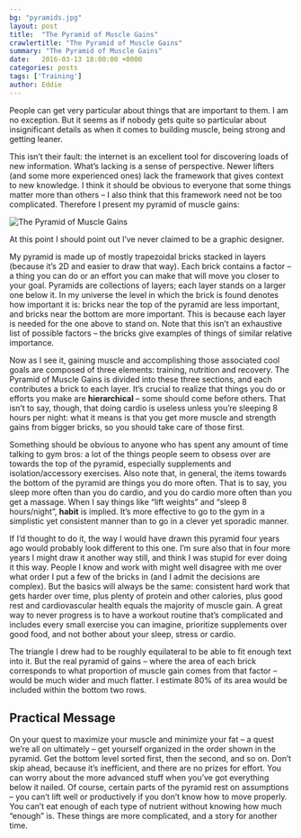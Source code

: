 ```yaml
---
bg: "pyramids.jpg"
layout: post
title:  "The Pyramid of Muscle Gains"
crawlertitle: "The Pyramid of Muscle Gains"
summary: "The Pyramid of Muscle Gains"
date:   2016-03-13 18:00:00 +0000
categories: posts
tags: ['Training']
author: Eddie
---
```


People can get very particular about things that are important to them. I am no exception. But it seems as if nobody gets quite so particular about insignificant details as when it comes to building muscle, being strong and getting leaner. 

This isn’t their fault: the internet is an excellent tool for discovering loads of new information. What’s lacking is a sense of perspective. Newer lifters (and some more experienced ones) lack the framework that gives context to new knowledge. I think it should be obvious to everyone that some things matter more than others – I also think that this framework need not be too complicated. Therefore I present my pyramid of muscle gains:

![The Pyramid of Muscle Gains](../../assets/images/gains-pyramid.jpg "The Pyramid of Muscle Gains")

At this point I should point out I’ve never claimed to be a graphic designer.

My pyramid is made up of mostly trapezoidal bricks stacked in layers (because it’s 2D and easier to draw that way). Each brick contains a factor – a thing you can do or an effort you can make that will move you closer to your goal. Pyramids are collections of layers; each layer stands on a larger one below it. In my universe the level in which the brick is found denotes how important it is: bricks near the top of the pyramid are less important, and bricks near the bottom are more important. This is because each layer is needed for the one above to stand on. Note that this isn’t an exhaustive list of possible factors – the bricks give examples of things of similar relative importance.

Now as I see it, gaining muscle and accomplishing those associated cool goals are composed of three elements: training, nutrition and recovery. The Pyramid of Muscle Gains is divided into these three sections, and each contributes a brick to each layer. It’s crucial to realize that things you do or efforts you make are **hierarchical** – some should come before others. That isn’t to say, though, that doing cardio is useless unless you’re sleeping 8 hours per night: what it means is that you get more muscle and strength gains from bigger bricks, so you should take care of those first.

Something should be obvious to anyone who has spent any amount of time talking to gym bros: a lot of the things people seem to obsess over are towards the top of the pyramid, especially supplements and isolation/accessory exercises. Also note that, in general, the items towards the bottom of the pyramid are things you do more often. That is to say, you sleep more often than you do cardio, and you do cardio more often than you get a massage. When I say things like “lift weights” and “sleep 8 hours/night”, **habit** is implied. It’s more effective to go to the gym in a simplistic yet consistent manner than to go in a clever yet sporadic manner.

If I’d thought to do it, the way I would have drawn this pyramid four years ago would probably look different to this one. I’m sure also that in four more years I might draw it another way still, and think I was stupid for ever doing it this way. People I know and work with might well disagree with me over what order I put a few of the bricks in (and I admit the decisions are complex). But the basics will always be the same: consistent hard work that gets harder over time, plus plenty of protein and other calories, plus good rest and cardiovascular health equals the majority of muscle gain. A great way to never progress is to have a workout routine that’s complicated and includes every small exercise you can imagine, prioritize supplements over good food, and not bother about your sleep, stress or cardio.

The triangle I drew had to be roughly equilateral to be able to fit enough text into it. But the real pyramid of gains – where the area of each brick corresponds to what proportion of muscle gain comes from that factor – would be much wider and much flatter. I estimate 80% of its area would be included within the bottom two rows.

## Practical Message

On your quest to maximize your muscle and minimize your fat – a quest we’re all on ultimately – get yourself organized in the order shown in the pyramid. Get the bottom level sorted first, then the second, and so on. Don’t skip ahead, because it’s inefficient, and there are no prizes for effort. You can worry about the more advanced stuff when you’ve got everything below it nailed. Of course, certain parts of the pyramid rest on assumptions – you can’t lift well or productively if you don’t know how to move properly. You can’t eat enough of each type of nutrient without knowing how much “enough” is. These things are more complicated, and a story for another time.